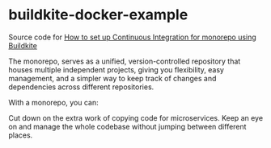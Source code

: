 # buildkite-docker-example
Source code for [How to set up Continuous Integration for monorepo using Buildkite](https://adikari.medium.com/set-up-continuous-integration-for-monorepo-using-buildkite-61539bb0ed76)


The monorepo, serves as a unified, version-controlled repository that houses multiple independent projects, giving you flexibility, easy management, and a simpler way to keep track of changes and dependencies across different repositories.

With a monorepo, you can:

Cut down on the extra work of copying code for microservices.
Keep an eye on and manage the whole codebase without jumping between different places.
